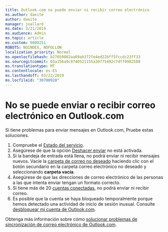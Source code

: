 ```yaml
---
title: Outlook.com no puede enviar ni recibir correo electrónico
ms.author: daeite
author: daeite
manager: joallard
ms.date: 3/21/2019
ms.audience: Admin
ms.topic: article
ms.custom: 9000251
ROBOTS: NOINDEX, NOFOLLOW
localization_priority: Normal
ms.openlocfilehash: b27659802aa69ab372fe4ed22bff5fccdc23ff33
ms.sourcegitcommit: 03a156a9c9740521155a30775492c7dff0982588
ms.translationtype: MT
ms.contentlocale: es-ES
ms.lasthandoff: 03/22/2019
ms.locfileid: "30780928"
---
```

# <a name="cant-send-or-receive-email-in-outlookcom"></a>No se puede enviar o recibir correo electrónico en Outlook.com

Si tiene problemas para enviar mensajes en Outlook.com, Pruebe estas soluciones.

1. Compruebe el [Estado del servicio](https://go.microsoft.com/fwlink/p/?linkid=837482).
1. Asegúrese de que la opción [Deshacer enviar](https://outlook.live.com/mail/options/mail/messageContent/undoSend) no está activada.
1. Si la bandeja de entrada está llena, no podrá enviar ni recibir mensajes nuevos. Vacíe la [carpeta de correo no deseado](https://outlook.live.com/mail/junkemail) haciendo clic con el botón secundario en la carpeta correo electrónico no deseado y seleccionando **carpeta vacía**.
1. Asegúrese de que las direcciones de correo electrónico de las personas a las que intenta enviar tengan un formato correcto.
1. Si tiene más de 20 [cuentas conectadas](https://outlook.live.com/mail/options/mail/accounts/connected), no podrá enviar ni recibir correo.
1. Es posible que la cuenta se haya bloqueado temporalmente porque hemos detectado una actividad de inicio de sesión inusual. Consulte [desbloquear mi cuenta de Outlook.com](https://support.office.com/article/f4ad2701-d166-4d8b-8a6a-9af2a1f8a4c4).

Obtenga más información sobre cómo [solucionar problemas de sincronización de correo electrónico de Outlook.com](https://support.office.com/article/d39e3341-8d79-4bf1-b3c7-ded602233642).